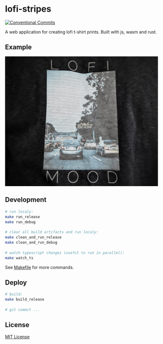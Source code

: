 # lofi-stripes

[![Conventional Commits](https://img.shields.io/badge/Conventional%20Commits-1.0.0-green.svg)](https://conventionalcommits.org)

A web application for creating lofi t-shirt prints.
Built with js, wasm and rust.

## Example

![photo that shows a t-shirt with a print from the app](./docs/data/demo.jpg)

## Development

```bash
# run localy:
make run_release
make run_debug

# clear all build artifacts and run localy:
make clean_and_run_release
make clean_and_run_debug

# watch typescript changes (useful to run in parallel):
make watch_ts
```

See [Makefile](./Makefile) for more commands.

## Deploy

```bash
# build:
make build_release

# git commit ...
```

## License

[MIT License](./LICENSE)

